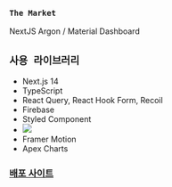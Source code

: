 ### `The Market`

NextJS Argon / Material Dashboard

## `사용 라이브러리`
- Next.js 14
- TypeScript
- React Query, React Hook Form, Recoil
- Firebase
- Styled Component
- <img src="https://img.shields.io/badge/Scss-FFC4C4?style=flat&logo=Sass&logoColor=CC6699"/>
- Framer Motion
- Apex Charts

### [배포 사이트](https://the-market-omega.vercel.app/)